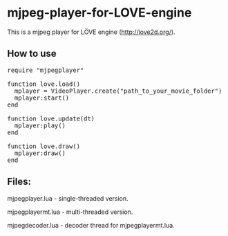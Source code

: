 mjpeg-player-for-LOVE-engine
============================

This is a mjpeg player for LÖVE engine (http://love2d.org/). 

How to use
------------

<pre>require "mjpegplayer"

function love.load()
  mplayer = VideoPlayer.create("path_to_your_movie_folder")
  mplayer:start()
end

function love.update(dt)
  mplayer:play()
end

function love.draw()
  mplayer:draw()
end</pre>


Files:
---------

mjpegplayer.lua - single-threaded version.

mjpegplayermt.lua - multi-threaded version.

mjpegdecoder.lua - decoder thread for mjpegplayermt.lua.
